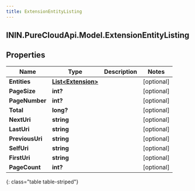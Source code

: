 ```yaml
---
title: ExtensionEntityListing
---
```

## ININ.PureCloudApi.Model.ExtensionEntityListing

## Properties

|Name | Type | Description | Notes|
|------------ | ------------- | ------------- | -------------|
| **Entities** | [**List&lt;Extension&gt;**](Extension.html) |  | [optional] |
| **PageSize** | **int?** |  | [optional] |
| **PageNumber** | **int?** |  | [optional] |
| **Total** | **long?** |  | [optional] |
| **NextUri** | **string** |  | [optional] |
| **LastUri** | **string** |  | [optional] |
| **PreviousUri** | **string** |  | [optional] |
| **SelfUri** | **string** |  | [optional] |
| **FirstUri** | **string** |  | [optional] |
| **PageCount** | **int?** |  | [optional] |
{: class="table table-striped"}


